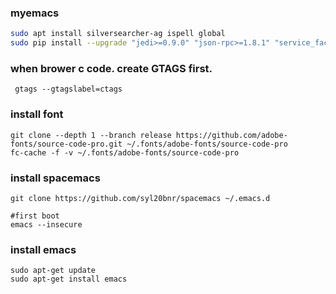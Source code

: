 ### myemacs
```sh
sudo apt install silversearcher-ag ispell global 
sudo pip install --upgrade "jedi>=0.9.0" "json-rpc>=1.8.1" "service_factory>=0.1.5" flake8 hy autoflake
```
### when brower c code. create GTAGS first.
```
 gtags --gtagslabel=ctags
```
### install font
```
git clone --depth 1 --branch release https://github.com/adobe-fonts/source-code-pro.git ~/.fonts/adobe-fonts/source-code-pro
fc-cache -f -v ~/.fonts/adobe-fonts/source-code-pro
```
### install spacemacs
```
git clone https://github.com/syl20bnr/spacemacs ~/.emacs.d

#first boot
emacs --insecure
```
### install emacs
```
sudo apt-get update
sudo apt-get install emacs
```
